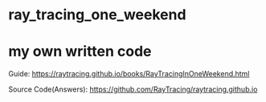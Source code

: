 # ray_tracing_one_weekend
my own written code
==========================================================================================================================================================================================================================================================
Guide: https://raytracing.github.io/books/RayTracingInOneWeekend.html

Source Code(Answers): https://github.com/RayTracing/raytracing.github.io